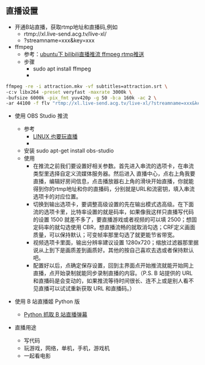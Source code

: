 ## 直播设置

- 开通B站直播，获取rtmp地址和直播码,例如
    - rtmp://xl.live-send.acg.tv/live-xl/
    - ?streamname=xxx&key=xxx
- ffmpeg
    - 参考：[ubuntu下 bilibili直播推流 ffmpeg rtmp推送](http://xiaofd.win/bilibili-rtmp.html)
    - 步骤
        - sudo apt install ffmpeg
        - 
```bash
ffmpeg -re -i attraction.mkv -vf subtitles=attraction.srt \
-c:v libx264 -preset veryfast -maxrate 3000k \
-bufsize 6000k -pix_fmt yuv420p -g 50 -b:a 160k -ac 2 \
-ar 44100 -f flv "rtmp://xl.live-send.acg.tv/live-xl/?streamname=xxx&key=xxx"
```

- 使用 OBS Studio 推流
    - 参考
        - [LINUX 也要玩直播](https://benwong.cn/network/Linux-live.html)
        - 
    - 安装   sudo apt-get install obs-studio
    - 使用
        - 在推流之前我们要设置好相关参数。首先进入串流的选项卡，在串流类型里选择自定义流媒体服务器。然后进入 直播中心，点右上角我要直播，编辑好房间信息，点击播放器右上角的滑块开始直播，你就能得到你的rtmp地址和你的直播码，分别就是URL和流密钥，填入串流选项卡的对应位置。
        - 切换到输出选项卡，要调整高级设置的先在输出模式选高级。在下面流的选项卡里，比特率设置的就是码率，如果像我这样只直播写代码的设置 1500 就差不多了，要直播游戏或者视频的可以填 2500；想固定码率的就勾选使用 CBR，想直播流畅的就取消勾选；CRF定义画面质量，可以保持默认；可变帧率那里勾选了就更能节省带宽。
        - 视频选项卡里面，输出分辨率建议设置 1280x720；缩放过滤器那里据说从上到下是画质差到画质好。其他的按自己喜欢去选或者保持默认吧。
        - 配置好以后，点确定保存设置，回到主界面点开始推流就能开始网上直播，点开始录制就能同步录制直播的内容。（P.S. B 站提供的 URL 和直播码是会变动的，如果推流等待时间很长、连不上或是别人看不见直播可以试试重新获取 URL 和直播码。）
- 使用 B 站直播姬 Python 版
    - [Python 抓取 B 站直播弹幕](https://github.com/lyyyuna/bilibili_danmu)
    
- 直播用途
    - 写代码
    - 玩游戏，网络，单机，手机，游戏机
    - 一起看电影